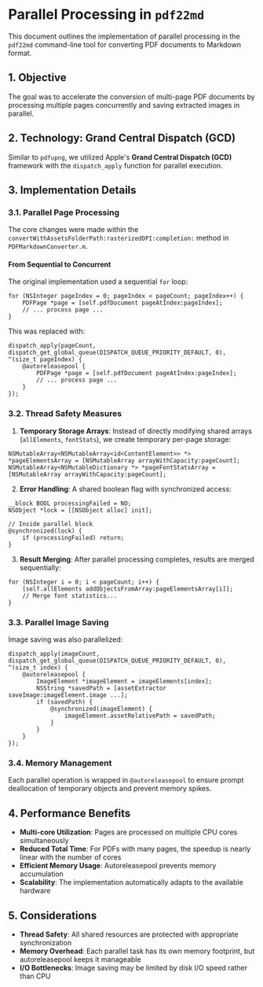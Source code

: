 # Parallel Processing in `pdf22md`

This document outlines the implementation of parallel processing in the `pdf22md` command-line tool for converting PDF documents to Markdown format.

## 1. Objective

The goal was to accelerate the conversion of multi-page PDF documents by processing multiple pages concurrently and saving extracted images in parallel.

## 2. Technology: Grand Central Dispatch (GCD)

Similar to `pdfupng`, we utilized Apple's **Grand Central Dispatch (GCD)** framework with the `dispatch_apply` function for parallel execution.

## 3. Implementation Details

### 3.1. Parallel Page Processing

The core changes were made within the `convertWithAssetsFolderPath:rasterizedDPI:completion:` method in `PDFMarkdownConverter.m`.

#### From Sequential to Concurrent

The original implementation used a sequential `for` loop:

```objc
for (NSInteger pageIndex = 0; pageIndex < pageCount; pageIndex++) {
    PDFPage *page = [self.pdfDocument pageAtIndex:pageIndex];
    // ... process page ...
}
```

This was replaced with:

```objc
dispatch_apply(pageCount, dispatch_get_global_queue(DISPATCH_QUEUE_PRIORITY_DEFAULT, 0), ^(size_t pageIndex) {
    @autoreleasepool {
        PDFPage *page = [self.pdfDocument pageAtIndex:pageIndex];
        // ... process page ...
    }
});
```

### 3.2. Thread Safety Measures

1. **Temporary Storage Arrays**: Instead of directly modifying shared arrays (`allElements`, `fontStats`), we create temporary per-page storage:

```objc
NSMutableArray<NSMutableArray<id<ContentElement>> *> *pageElementsArray = [NSMutableArray arrayWithCapacity:pageCount];
NSMutableArray<NSMutableDictionary *> *pageFontStatsArray = [NSMutableArray arrayWithCapacity:pageCount];
```

2. **Error Handling**: A shared boolean flag with synchronized access:

```objc
__block BOOL processingFailed = NO;
NSObject *lock = [[NSObject alloc] init];

// Inside parallel block
@synchronized(lock) {
    if (processingFailed) return;
}
```

3. **Result Merging**: After parallel processing completes, results are merged sequentially:

```objc
for (NSInteger i = 0; i < pageCount; i++) {
    [self.allElements addObjectsFromArray:pageElementsArray[i]];
    // Merge font statistics...
}
```

### 3.3. Parallel Image Saving

Image saving was also parallelized:

```objc
dispatch_apply(imageCount, dispatch_get_global_queue(DISPATCH_QUEUE_PRIORITY_DEFAULT, 0), ^(size_t index) {
    @autoreleasepool {
        ImageElement *imageElement = imageElements[index];
        NSString *savedPath = [assetExtractor saveImage:imageElement.image ...];
        if (savedPath) {
            @synchronized(imageElement) {
                imageElement.assetRelativePath = savedPath;
            }
        }
    }
});
```

### 3.4. Memory Management

Each parallel operation is wrapped in `@autoreleasepool` to ensure prompt deallocation of temporary objects and prevent memory spikes.

## 4. Performance Benefits

- **Multi-core Utilization**: Pages are processed on multiple CPU cores simultaneously
- **Reduced Total Time**: For PDFs with many pages, the speedup is nearly linear with the number of cores
- **Efficient Memory Usage**: Autoreleasepool prevents memory accumulation
- **Scalability**: The implementation automatically adapts to the available hardware

## 5. Considerations

- **Thread Safety**: All shared resources are protected with appropriate synchronization
- **Memory Overhead**: Each parallel task has its own memory footprint, but autoreleasepool keeps it manageable
- **I/O Bottlenecks**: Image saving may be limited by disk I/O speed rather than CPU